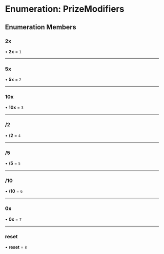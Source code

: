 # Enumeration: PrizeModifiers

## Enumeration Members

### 2x

• **2x** = ``1``

___

### 5x

• **5x** = ``2``

___

### 10x

• **10x** = ``3``

___

### /2

• **/2** = ``4``

___

### /5

• **/5** = ``5``

___

### /10

• **/10** = ``6``

___

### 0x

• **0x** = ``7``

___

### reset

• **reset** = ``8``
